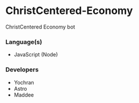 # ChristCentered-Economy
ChristCentered Economy bot

### Language(s)
- JavaScript (Node)

### Developers
- Yochran
- Astro
- Maddee

